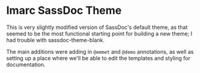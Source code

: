 # Imarc SassDoc Theme

This is very slightly modified version of SassDoc's default theme, as that seemed to be the most functional starting point for building a new theme; I had trouble with sassdoc-theme-blank.

The main additions were adding in `@emmet` and `@demo` annotations, as well as setting up a place where we'll be able to edit the templates and styling for documentation.
